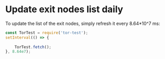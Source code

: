 # Update exit nodes list daily

To update the list of the exit nodes, simply refresh it every 8.64*10^7 ms:

```js
const TorTest = require('tor-test');
setInterval(() => {
    
    TorTest.fetch();
}, 8.64e7);

```

